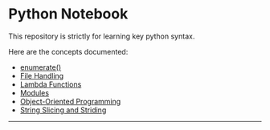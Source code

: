 # Python Notebook
This repository is strictly for learning key python syntax.

Here are the concepts documented:  
- [enumerate()](https://github.com/tamunoWoks/python_notebook/blob/main/enumerate.md)
- [File Handling](#file_handling)
- [Lambda Functions](#lambda_functions)
- [Modules](#modules)
- [Object-Oriented Programming](#object-oriented_programming)
- [String Slicing and Striding](#string_slicing_and_striding)
---


